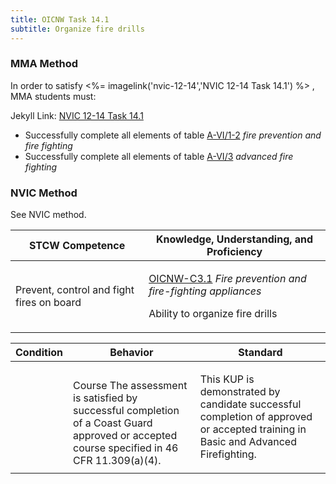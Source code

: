 ```yaml
---
title: OICNW Task 14.1 
subtitle: Organize fire drills
---
```



### MMA Method

In order to satisfy <%= imagelink('nvic-12-14','NVIC 12-14  Task  14.1') %> , MMA students must:

Jekyll Link: [NVIC 12-14  Task  14.1](/stcw23/assets/images/nvic-12-14.pdf)

* Successfully complete all elements of table  [A-VI/1-2](A-VI/1-2) *fire prevention and fire fighting*
* Successfully complete all elements of table  [A-VI/3](A-VI/3) *advanced fire fighting*


### NVIC Method

<a onclick="togglevisibility('nvic_methods')" >See NVIC method.</a>

<div id='nvic_methods' class='hide'>

<table>
<thead>
<tr>
<th class='forty'> STCW Competence </th>
<th class='sixty'> Knowledge, Understanding, and Proficiency </th>
</tr>
</thead>




<tbody>
<tr><td markdown='1'>

Prevent, control and fight fires on board

</td><td markdown='1'>

[OICNW-C3.1](../../tables/21.html#OICNW-C3.1) *Fire prevention and fire-fighting appliances*

Ability to organize fire drills

</td></tr>


</tbody>
</table>


<table>
<thead>
<tr><th class='twenty'>  Condition </th><th class='twenty'> Behavior </th><th  class='sixty'>Standard </th></tr>
</thead>
<tbody >



<tr><td markdown='1'>


</td><td markdown='1'>


<br>

<div class="tooltip">Course
<span class="tooltiptext">
The assessment is satisfied by successful completion of a Coast Guard approved or accepted course specified in 46 CFR 11.309(a)(4).
</span>
</div>


</td><td markdown='1'>

This KUP is demonstrated by candidate successful completion of approved or accepted training in Basic and Advanced Firefighting.

</td></tr>
</tbody>
</table>
</div>

